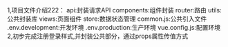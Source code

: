 
1,项目文件介绍222：
api:封装请求API
components:组件封装
router:路由
utils:公共封装库
views:页面组件
store:数据状态管理
common.js:公共引入文件
.env.development:开发环境
.env.production:生产环境
vue.config.js:配置环境
2,初步完成注册登录样式,并封装公共部分，通过props属性传值方式
